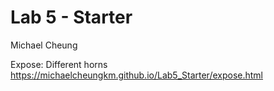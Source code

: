# Lab 5 - Starter
Michael Cheung

Expose: Different horns
https://michaelcheungkm.github.io/Lab5_Starter/expose.html
